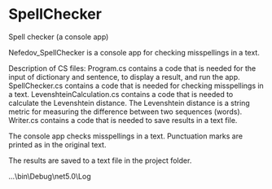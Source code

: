 # SpellChecker
Spell checker (a console app)

Nefedov_SpellChecker is a console app for checking misspellings in a text.

Description of CS files:
Program.cs contains a code that is needed for the input of dictionary and sentence, to display a result, and run the app.
SpellChecker.cs contains a code that is needed for checking misspellings in a text.
LevenshteinCalculation.cs contains a code that is needed to calculate the Levenshtein distance. The Levenshtein distance is a string metric for measuring the difference between two sequences (words).
Writer.cs contains a code that is needed to save results in a text file.

The console app checks misspellings in a text. Punctuation marks are printed as in the original text.

The results are saved to a text file in the project folder.

...\bin\Debug\net5.0\Log
